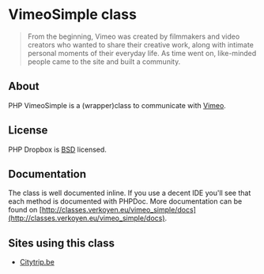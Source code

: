 # VimeoSimple class

> From the beginning, Vimeo was created by filmmakers and video creators who wanted to share their creative work, along with intimate personal moments of their everyday life. As time went on, like-minded people came to the site and built a community.

## About

PHP VimeoSimple is a (wrapper)class to communicate with [Vimeo](http://vimeo.com).

## License

PHP Dropbox is [BSD](http://classes.verkoyen.eu/overview/bsd) licensed.

## Documentation

The class is well documented inline. If you use a decent IDE you'll see that each method is documented with PHPDoc.
More documentation can be found on [http://classes.verkoyen.eu/vimeo_simple/docs](http://classes.verkoyen.eu/vimeo_simple/docs).

## Sites using this class

* [Citytrip.be](http://www.citytrip.be)